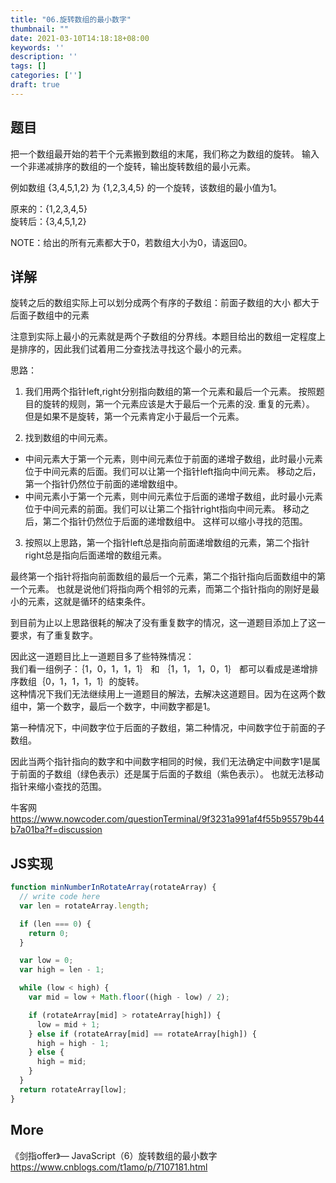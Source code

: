 ```yaml
---
title: "06.旋转数组的最小数字"
thumbnail: ""
date: 2021-03-10T14:18:18+08:00
keywords: ''
description: ''
tags: []
categories: ['']
draft: true
---
```


## 题目

把一个数组最开始的若干个元素搬到数组的末尾，我们称之为数组的旋转。
输入一个非递减排序的数组的一个旋转，输出旋转数组的最小元素。

例如数组 {3,4,5,1,2} 为 {1,2,3,4,5} 的一个旋转，该数组的最小值为1。

原来的：{1,2,3,4,5}  
旋转后：{3,4,5,1,2}  

NOTE：给出的所有元素都大于0，若数组大小为0，请返回0。

## 详解

旋转之后的数组实际上可以划分成两个有序的子数组：前面子数组的大小 都大于 后面子数组中的元素

注意到实际上最小的元素就是两个子数组的分界线。本题目给出的数组一定程度上是排序的，因此我们试着用二分查找法寻找这个最小的元素。

思路：
1. 我们用两个指针left,right分别指向数组的第一个元素和最后一个元素。
按照题目的旋转的规则，第一个元素应该是大于最后一个元素的没. 重复的元素）。
但是如果不是旋转，第一个元素肯定小于最后一个元素。

2. 找到数组的中间元素。
- 中间元素大于第一个元素，则中间元素位于前面的递增子数组，此时最小元素位于中间元素的后面。我们可以让第一个指针left指向中间元素。
移动之后，第一个指针仍然位于前面的递增数组中。
- 中间元素小于第一个元素，则中间元素位于后面的递增子数组，此时最小元素位于中间元素的前面。我们可以让第二个指针right指向中间元素。
移动之后，第二个指针仍然位于后面的递增数组中。
这样可以缩小寻找的范围。

3. 按照以上思路，第一个指针left总是指向前面递增数组的元素，第二个指针right总是指向后面递增的数组元素。

最终第一个指针将指向前面数组的最后一个元素，第二个指针指向后面数组中的第一个元素。
也就是说他们将指向两个相邻的元素，而第二个指针指向的刚好是最小的元素，这就是循环的结束条件。

到目前为止以上思路很耗的解决了没有重复数字的情况，这一道题目添加上了这一要求，有了重复数字。

因此这一道题目比上一道题目多了些特殊情况：  
我们看一组例子：｛1，0，1，1，1｝ 和 ｛1，1， 1，0，1｝   都可以看成是递增排序数组｛0，1，1，1，1｝的旋转。  
这种情况下我们无法继续用上一道题目的解法，去解决这道题目。因为在这两个数组中，第一个数字，最后一个数字，中间数字都是1。  

第一种情况下，中间数字位于后面的子数组，第二种情况，中间数字位于前面的子数组。

因此当两个指针指向的数字和中间数字相同的时候，我们无法确定中间数字1是属于前面的子数组（绿色表示）还是属于后面的子数组（紫色表示）。
也就无法移动指针来缩小查找的范围。

牛客网  
https://www.nowcoder.com/questionTerminal/9f3231a991af4f55b95579b44b7a01ba?f=discussion  

## JS实现

```javascript
function minNumberInRotateArray(rotateArray) {
  // write code here
  var len = rotateArray.length;

  if (len === 0) {
    return 0;
  }

  var low = 0;
  var high = len - 1;

  while (low < high) {
    var mid = low + Math.floor((high - low) / 2);

    if (rotateArray[mid] > rotateArray[high]) {
      low = mid + 1;
    } else if (rotateArray[mid] == rotateArray[high]) {
      high = high - 1;
    } else {
      high = mid;
    }
  }
  return rotateArray[low];
}
```

## More

《剑指offer》— JavaScript（6）旋转数组的最小数字
https://www.cnblogs.com/t1amo/p/7107181.html
